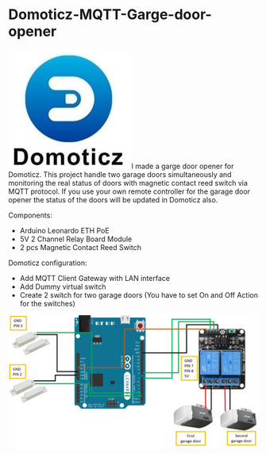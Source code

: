 # Domoticz-MQTT-Garge-door-opener

![](pictures/Domoticz.png)
I made a  garge door opener for Domoticz. This project handle two garage doors simultaneously and monitoring the real status of doors with magnetic contact reed switch via MQTT protocol. If you use your own remote controller for the garage door opener the status of the doors will be updated in Domoticz also.

Components:

- Arduino Leonardo ETH PoE
- 5V 2 Channel Relay Board Module
- 2 pcs Magnetic Contact Reed Switch

Domoticz configuration:

- Add MQTT Client Gateway with LAN interface
- Add Dummy virtual switch
- Create 2 switch for two garage doors (You have to set On and Off Action for the switches)

![](pictures/Garage_opener_wiring_diagram.png)
